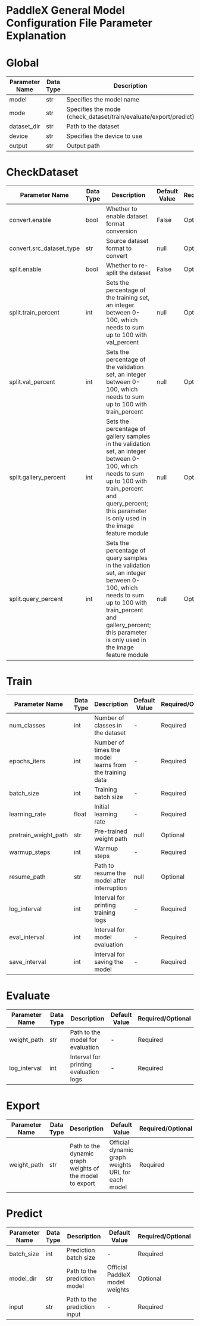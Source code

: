 
# PaddleX General Model Configuration File Parameter Explanation

# Global
| Parameter Name | Data Type | Description | Default Value | Required/Optional |
|-|-|-|-|-|
| model | str | Specifies the model name | - | Required |
| mode | str | Specifies the mode (check_dataset/train/evaluate/export/predict) | - | Required |
| dataset_dir | str | Path to the dataset | - | Required |
| device | str | Specifies the device to use | - | Required |
| output | str | Output path | "output" | Optional |

# CheckDataset
| Parameter Name | Data Type | Description | Default Value | Required/Optional |
|-|-|-|-|-|
| convert.enable | bool | Whether to enable dataset format conversion | False | Optional |
| convert.src_dataset_type | str | Source dataset format to convert | null | Optional |
| split.enable | bool | Whether to re-split the dataset | False | Optional |
| split.train_percent | int | Sets the percentage of the training set, an integer between 0-100, which needs to sum up to 100 with val_percent | null | Optional |
| split.val_percent | int | Sets the percentage of the validation set, an integer between 0-100, which needs to sum up to 100 with train_percent | null | Optional |
| split.gallery_percent | int | Sets the percentage of gallery samples in the validation set, an integer between 0-100, which needs to sum up to 100 with train_percent and query_percent; this parameter is only used in the image feature module | null | Optional |
| split.query_percent | int | Sets the percentage of query samples in the validation set, an integer between 0-100, which needs to sum up to 100 with train_percent and gallery_percent; this parameter is only used in the image feature module | null | Optional |

# Train
| Parameter Name | Data Type | Description | Default Value | Required/Optional |
|-|-|-|-|-|
| num_classes | int | Number of classes in the dataset | - | Required |
| epochs_iters | int | Number of times the model learns from the training data | - | Required |
| batch_size | int | Training batch size | - | Required |
| learning_rate | float | Initial learning rate | - | Required |
| pretrain_weight_path | str | Pre-trained weight path | null | Optional |
| warmup_steps | int | Warmup steps | - | Required |
| resume_path | str | Path to resume the model after interruption | null | Optional |
| log_interval | int | Interval for printing training logs | - | Required |
| eval_interval | int | Interval for model evaluation | - | Required |
| save_interval | int | Interval for saving the model | - | Required |

# Evaluate
| Parameter Name | Data Type | Description | Default Value | Required/Optional |
|-|-|-|-|-|
| weight_path | str | Path to the model for evaluation | - | Required |
| log_interval | int | Interval for printing evaluation logs | - | Required |

# Export
| Parameter Name | Data Type | Description | Default Value | Required/Optional |
|-|-|-|-|-|
| weight_path | str | Path to the dynamic graph weights of the model to export | Official dynamic graph weights URL for each model | Required |

# Predict
| Parameter Name | Data Type | Description | Default Value | Required/Optional |
|-|-|-|-|-|
| batch_size | int | Prediction batch size | - | Required |
| model_dir | str | Path to the prediction model | Official PaddleX model weights | Optional |
| input | str | Path to the prediction input | - | Required |
